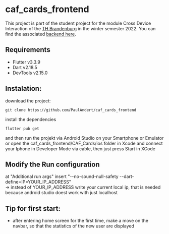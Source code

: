 # caf_cards_frontend

This project is part of the student project for the module Cross Device Interaction of the [TH Brandenburg](https://www.th-brandenburg.de/startseite/) in the winter semester 2022. You can find the associated [backend here](https://github.com/kekolyt/caf_cards_backend).


## Requirements
- Flutter v3.3.9
- Dart v2.18.5
- DevTools v2.15.0


## Instalation:

download the project:
```console
git clone https://github.com/PaulAndert/caf_cards_frontend
```

install the dependencies
```console
flutter pub get
```

and then run the projekt via Android Studio on your Smartphone or Emulator  
or open the caf_cards_frontend/CAF_Cards/ios folder in Xcode and connect your Iphone in Developer Mode via cable, then just press Start in XCode

## Modify the Run configuration
at "Additional run args" insert "--no-sound-null-safety --dart-define=IP=YOUR_IP_ADDRESS"  
-> instead of YOUR_IP_ADDRESS write your current local ip, that is needed because android studio doest work with just localhost 

## Tip for first start:
- after entering home screen for the first time, make a move on the navbar, so that the statistics of the new user are displayed

